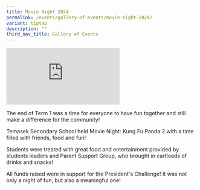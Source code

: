 ```yaml
---
title: Movie Night 2024
permalink: /events/gallery-of-events/movie-night-2024/
variant: tiptap
description: ""
third_nav_title: Gallery of Events
---
```

<div class="iframe-wrapper">
<iframe allowfullscreen="true" frameborder="0" src="https://www.youtube.com/embed/kkIEuh3Jq9U?si=L0omqaxqbh1dKgZR"></iframe>
</div>
<p></p>
<p>The end of Term 1 was a time for everyone to have fun together and still
make a difference for the community!</p>
<p>Temasek Secondary School held Movie Night: Kung Fu Panda 2 with a time
filled with friends, food and fun!</p>
<p>Students were treated with great food and entertainment provided by students
leaders and Parent Support Group, who brought in cartloads of drinks and
snacks!</p>
<p>All funds raised were in support for the President's Challenge! It was
not only a night of fun, but also a meaningful one!</p>